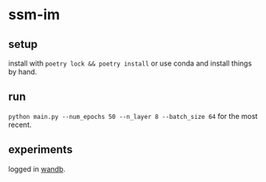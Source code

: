 # ssm-im

## setup
install with `poetry lock && poetry install` or use conda and install things by hand.

## run
`python main.py --num_epochs 50 --n_layer 8 --batch_size 64` for the most recent.

## experiments
logged in [wandb](https://wandb.ai/chiu-justin-t/ssm-cifar-tokenized).
